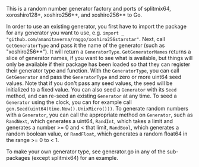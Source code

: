 This is a random number generator factory and ports of splitmix64, xoroshiro128+, xoshiro256++, and xoshiro256** to Go.

In order to use an existing generator, you first have to import the package for any generator you want to use, e.g. `import _ "github.com/amanitaverna/rnggo/xoshiro256starstar"`.
Next, call `GetGeneratorType` and pass it the name of the generator (such as "xoshiro256**"). It will return a `GeneratorType`. `GetGeneratorNames` returns a slice of generator names, if you want to see what is available, but things will only be available if their package has been loaded so that they can register their generator type and function.
With the `GeneratorType`, you can call `GetGenerator` and pass the `GeneratorType` and zero or more uint64 seed values. Note that if you don't pass any seed values, the seed will be initialized to a fixed value. 
You can also seed a `Generator` with its `Seed` method, and can re-seed an existing `Generator` at any time. To seed a `Generator` using the clock, you can for example call `gen.Seed(uint64(time.Now().UnixMicro()))`.
To generate random numbers with a `Generator`, you can call the appropriate method on `Generator`, such as `RandNext`, which generates a uint64, `RandInt`, which takes a limit and generates a number >= 0 and < that limit, `RandBool`, which generates a random boolean value, or `RandFloat`, which generates a random float64 in the range >= 0 to < 1.

To make your own generator type, see generator.go in any of the sub-packages (except splitmix64) for an example.